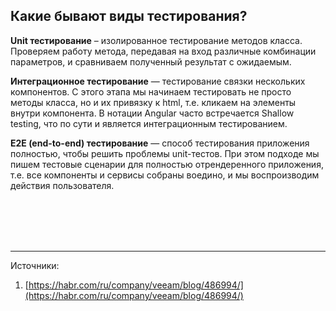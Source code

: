 ## <a name="tests"></a>Какие бывают виды тестирования?

**Unit тестирование** – изолированное тестирование методов класса. Проверяем работу метода, передавая на вход различные комбинации параметров, и сравниваем полученный результат с ожидаемым.

**Интеграционное тестирование** — тестирование связки нескольких компонентов. С этого этапа мы начинаем тестировать не просто методы класса, но и их привязку к html, т.е. кликаем на элементы внутри компонента. В нотации Angular часто встречается Shallow testing, что по сути и является интеграционным тестированием.

**E2E (end-to-end) тестирование** — способ тестирования приложения полностью, чтобы решить проблемы unit-тестов. При этом подходе мы пишем тестовые сценарии для полностью отрендеренного приложения, т.е. все компоненты и сервисы собраны воедино, и мы воспроизводим действия пользователя.

<br/>
<br/>
<br/>
<br/>

<hr/>

Источники:<br/>

1. [https://habr.com/ru/company/veeam/blog/486994/](https://habr.com/ru/company/veeam/blog/486994/)
